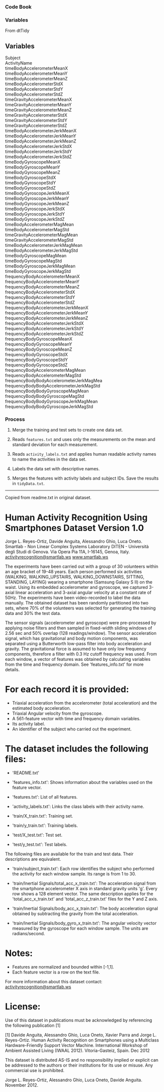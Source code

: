 ### Code Book


### Variables


From dtTidy
 

Variables                   
---------------------------
Subject                                 
ActivityName                            
timeBodyAccelerometerMeanX              
timeBodyAccelerometerMeanY              
timeBodyAccelerometerMeanZ              
timeBodyAccelerometerStdX               
timeBodyAccelerometerStdY               
timeBodyAccelerometerStdZ               
timeGravityAccelerometerMeanX           
timeGravityAccelerometerMeanY           
timeGravityAccelerometerMeanZ           
timeGravityAccelerometerStdX            
timeGravityAccelerometerStdY            
timeGravityAccelerometerStdZ            
timeBodyAccelerometerJerkMeanX          
timeBodyAccelerometerJerkMeanY          
timeBodyAccelerometerJerkMeanZ          
timeBodyAccelerometerJerkStdX           
timeBodyAccelerometerJerkStdY           
timeBodyAccelerometerJerkStdZ           
timeBodyGyroscopeMeanX                  
timeBodyGyroscopeMeanY                  
timeBodyGyroscopeMeanZ                  
timeBodyGyroscopeStdX                   
timeBodyGyroscopeStdY                   
timeBodyGyroscopeStdZ                   
timeBodyGyroscopeJerkMeanX              
timeBodyGyroscopeJerkMeanY              
timeBodyGyroscopeJerkMeanZ              
timeBodyGyroscopeJerkStdX               
timeBodyGyroscopeJerkStdY               
timeBodyGyroscopeJerkStdZ               
timeBodyAccelerometerMagMean            
timeBodyAccelerometerMagStd             
timeGravityAccelerometerMagMean         
timeGravityAccelerometerMagStd          
timeBodyAccelerometerJerkMagMean        
timeBodyAccelerometerJerkMagStd         
timeBodyGyroscopeMagMean                
timeBodyGyroscopeMagStd                 
timeBodyGyroscopeJerkMagMean            
timeBodyGyroscopeJerkMagStd             
frequencyBodyAccelerometerMeanX         
frequencyBodyAccelerometerMeanY         
frequencyBodyAccelerometerMeanZ         
frequencyBodyAccelerometerStdX          
frequencyBodyAccelerometerStdY          
frequencyBodyAccelerometerStdZ          
frequencyBodyAccelerometerJerkMeanX     
frequencyBodyAccelerometerJerkMeanY     
frequencyBodyAccelerometerJerkMeanZ     
frequencyBodyAccelerometerJerkStdX      
frequencyBodyAccelerometerJerkStdY      
frequencyBodyAccelerometerJerkStdZ      
frequencyBodyGyroscopeMeanX             
frequencyBodyGyroscopeMeanY             
frequencyBodyGyroscopeMeanZ             
frequencyBodyGyroscopeStdX              
frequencyBodyGyroscopeStdY              
frequencyBodyGyroscopeStdZ              
frequencyBodyAccelerometerMagMean       
frequencyBodyAccelerometerMagStd        
frequencyBodyBodyAccelerometerJerkMagMea
frequencyBodyBodyAccelerometerJerkMagStd
frequencyBodyBodyGyroscopeMagMean       
frequencyBodyBodyGyroscopeMagStd        
frequencyBodyBodyGyroscopeJerkMagMean   
frequencyBodyBodyGyroscopeJerkMagStd    

### Process

1. Merge the training and test sets to create one data set.

2. Reads `features.txt` and uses only the measurements on the mean and standard
   deviation for each measurement. 

3. Reads `activity_labels.txt` and applies human readable activity names to
   name the activities in the data set.

4. Labels the data set with descriptive names. 

5. Merges the features with activity labels and subject IDs. Save the results 
   in `tidyData.txt`.

__________________________________________________________________________
Copied from readme.txt in original dataset.

 
Human Activity Recognition Using Smartphones Dataset
Version 1.0
==================================================================
Jorge L. Reyes-Ortiz, Davide Anguita, Alessandro Ghio, Luca Oneto.
Smartlab - Non Linear Complex Systems Laboratory
DITEN - Università degli Studi di Genova.
Via Opera Pia 11A, I-16145, Genoa, Italy.
activityrecognition@smartlab.ws
www.smartlab.ws
 


The experiments have been carried out with a group of 30 volunteers within an age bracket of 19-48 years. Each person performed six activities (WALKING, WALKING_UPSTAIRS, WALKING_DOWNSTAIRS, SITTING, STANDING, LAYING) wearing a smartphone (Samsung Galaxy S II) on the waist. Using its embedded accelerometer and gyroscope, we captured 3-axial linear acceleration and 3-axial angular velocity at a constant rate of 50Hz. The experiments have been video-recorded to label the data manually. The obtained dataset has been randomly partitioned into two sets, where 70% of the volunteers was selected for generating the training data and 30% the test data. 

The sensor signals (accelerometer and gyroscope) were pre-processed by applying noise filters and then sampled in fixed-width sliding windows of 2.56 sec and 50% overlap (128 readings/window). The sensor acceleration signal, which has gravitational and body motion components, was separated using a Butterworth low-pass filter into body acceleration and gravity. The gravitational force is assumed to have only low frequency components, therefore a filter with 0.3 Hz cutoff frequency was used. From each window, a vector of features was obtained by calculating variables from the time and frequency domain. See 'features_info.txt' for more details. 

For each record it is provided:
======================================

- Triaxial acceleration from the accelerometer (total acceleration) and the estimated body acceleration.
- Triaxial Angular velocity from the gyroscope. 
- A 561-feature vector with time and frequency domain variables. 
- Its activity label. 
- An identifier of the subject who carried out the experiment.

The dataset includes the following files:
=========================================

- 'README.txt'

- 'features_info.txt': Shows information about the variables used on the feature vector.

- 'features.txt': List of all features.

- 'activity_labels.txt': Links the class labels with their activity name.

- 'train/X_train.txt': Training set.

- 'train/y_train.txt': Training labels.

- 'test/X_test.txt': Test set.

- 'test/y_test.txt': Test labels.

The following files are available for the train and test data. Their descriptions are equivalent. 

- 'train/subject_train.txt': Each row identifies the subject who performed the activity for each window sample. Its range is from 1 to 30. 

- 'train/Inertial Signals/total_acc_x_train.txt': The acceleration signal from the smartphone accelerometer X axis in standard gravity units 'g'. Every row shows a 128 element vector. The same description applies for the 'total_acc_x_train.txt' and 'total_acc_z_train.txt' files for the Y and Z axis. 

- 'train/Inertial Signals/body_acc_x_train.txt': The body acceleration signal obtained by subtracting the gravity from the total acceleration. 

- 'train/Inertial Signals/body_gyro_x_train.txt': The angular velocity vector measured by the gyroscope for each window sample. The units are radians/second. 

Notes: 
======
- Features are normalized and bounded within [-1,1].
- Each feature vector is a row on the text file.

For more information about this dataset contact: activityrecognition@smartlab.ws

License:
========
Use of this dataset in publications must be acknowledged by referencing the following publication [1] 

[1] Davide Anguita, Alessandro Ghio, Luca Oneto, Xavier Parra and Jorge L. Reyes-Ortiz. Human Activity Recognition on Smartphones using a Multiclass Hardware-Friendly Support Vector Machine. International Workshop of Ambient Assisted Living (IWAAL 2012). Vitoria-Gasteiz, Spain. Dec 2012

This dataset is distributed AS-IS and no responsibility implied or explicit can be addressed to the authors or their institutions for its use or misuse. Any commercial use is prohibited.

Jorge L. Reyes-Ortiz, Alessandro Ghio, Luca Oneto, Davide Anguita. November 2012.
